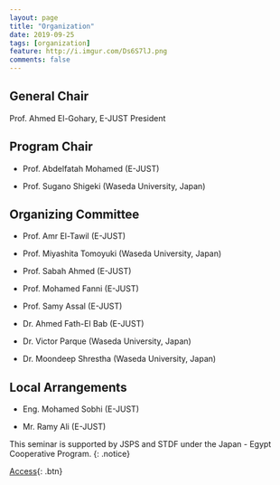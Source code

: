 ```yaml
---
layout: page
title: "Organization"
date: 2019-09-25
tags: [organization]
feature: http://i.imgur.com/Ds6S7lJ.png
comments: false
---
```



## General Chair
Prof. Ahmed El-Gohary, E-JUST President


## Program Chair

* Prof. Abdelfatah Mohamed (E-JUST)

* Prof. Sugano Shigeki (Waseda University, Japan)


## Organizing Committee

* Prof. Amr El-Tawil (E-JUST)

* Prof. Miyashita Tomoyuki (Waseda University, Japan)

* Prof. Sabah Ahmed (E-JUST)

* Prof. Mohamed Fanni (E-JUST)

* Prof. Samy Assal (E-JUST)

* Dr. Ahmed Fath-El Bab (E-JUST)

* Dr. Victor Parque (Waseda University, Japan)

* Dr. Moondeep Shrestha (Waseda University, Japan)


## Local Arrangements

* Eng. Mohamed Sobhi (E-JUST)

* Mr. Ramy Ali (E-JUST)


This seminar is supported by JSPS and STDF under the Japan - Egypt Cooperative Program.
{: .notice}

[Access](https://pemtr2019.github.io/venue/){: .btn}



